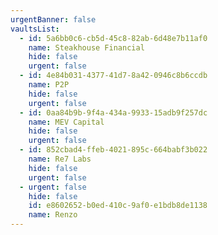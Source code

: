 ```yaml
---
urgentBanner: false
vaultsList:
  - id: 5a6bb0c6-cb5d-45c8-82ab-6d48e7b11af0
    name: Steakhouse Financial
    hide: false
    urgent: false
  - id: 4e84b031-4377-41d7-8a42-0946c8b6ccdb
    name: P2P
    hide: false
    urgent: false
  - id: 0aa84b9b-9f4a-434a-9933-15adb9f257dc
    name: MEV Capital
    hide: false
    urgent: false
  - id: 852cbad4-ffeb-4021-895c-664babf3b022
    name: Re7 Labs
    hide: false
    urgent: false
  - urgent: false
    hide: false
    id: e8602652-b0ed-410c-9af0-e1bdb8de1138
    name: Renzo
---
```

